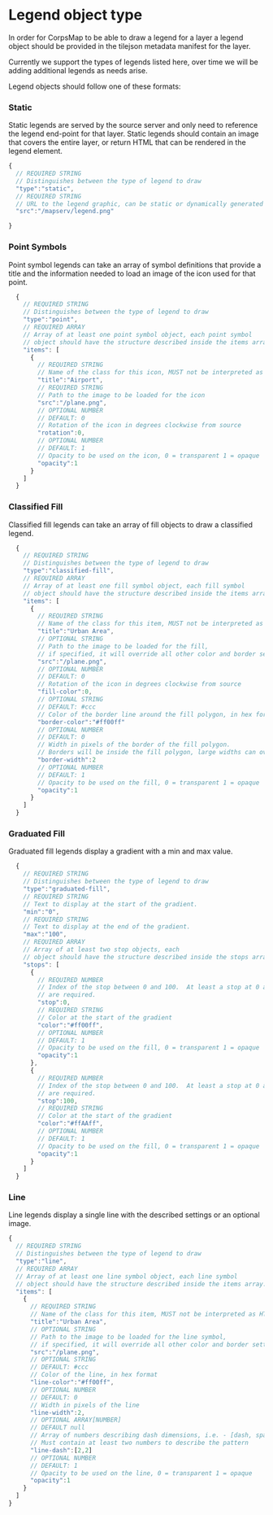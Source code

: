 # Legend object type
In order for CorpsMap to be able to draw a legend for a layer a legend object should be provided in the tilejson metadata manifest for the layer.

Currently we support the types of legends listed here, over time we will be adding additional legends as needs arise.

Legend objects should follow one of these formats:

### Static

Static legends are served by the source server and only need to reference the legend end-point for that layer.  Static legends should contain an image that covers the entire layer, or return HTML that can be rendered in the legend element.

```javascript
{
  // REQUIRED STRING
  // Distinguishes between the type of legend to draw
  "type":"static",
  // REQUIRED STRING
  // URL to the legend graphic, can be static or dynamically generated on the server
  "src":"/mapserv/legend.png"

}
```

### Point Symbols

Point symbol legends can take an array of symbol definitions that provide a title and the information needed to load an image of the icon used for that point.

```javascript
  {
    // REQUIRED STRING
    // Distinguishes between the type of legend to draw
    "type":"point",
    // REQUIRED ARRAY
    // Array of at least one point symbol object, each point symbol
    // object should have the structure described inside the items array.
    "items": [
      {
        // REQUIRED STRING
        // Name of the class for this icon, MUST not be interpreted as HTML
        "title":"Airport",
        // REQUIRED STRING
        // Path to the image to be loaded for the icon
        "src":"/plane.png",
        // OPTIONAL NUMBER
        // DEFAULT: 0
        // Rotation of the icon in degrees clockwise from source
        "rotation":0,
        // OPTIONAL NUMBER
        // DEFAULT: 1
        // Opacity to be used on the icon, 0 = transparent 1 = opaque
        "opacity":1
      }
    ]
  }
```

### Classified Fill

Classified fill legends can take an array of fill objects to draw a classified legend.

```javascript
  {
    // REQUIRED STRING
    // Distinguishes between the type of legend to draw
    "type":"classified-fill",
    // REQUIRED ARRAY
    // Array of at least one fill symbol object, each fill symbol
    // object should have the structure described inside the items array.
    "items": [
      {
        // REQUIRED STRING
        // Name of the class for this item, MUST not be interpreted as HTML
        "title":"Urban Area",
        // OPTIONAL STRING
        // Path to the image to be loaded for the fill,
        // if specified, it will override all other color and border settings
        "src":"/plane.png",
        // OPTIONAL NUMBER
        // DEFAULT: 0
        // Rotation of the icon in degrees clockwise from source
        "fill-color":0,
        // OPTIONAL STRING
        // DEFAULT: #ccc
        // Color of the border line around the fill polygon, in hex format
        "border-color":"#ff00ff"
        // OPTIONAL NUMBER
        // DEFAULT: 0
        // Width in pixels of the border of the fill polygon.  
        // Borders will be inside the fill polygon, large widths can overpower the polygon itself.
        "border-width":2
        // OPTIONAL NUMBER
        // DEFAULT: 1
        // Opacity to be used on the fill, 0 = transparent 1 = opaque
        "opacity":1
      }
    ]
  }
```

### Graduated Fill

Graduated fill legends display a gradient with a min and max value.

```javascript
  {
    // REQUIRED STRING
    // Distinguishes between the type of legend to draw
    "type":"graduated-fill",
    // REQUIRED STRING
    // Text to display at the start of the gradient.
    "min":"0",
    // REQUIRED STRING
    // Text to display at the end of the gradient.
    "max":"100",
    // REQUIRED ARRAY
    // Array of at least two stop objects, each
    // object should have the structure described inside the stops array.
    "stops": [
      {
        // REQUIRED NUMBER
        // Index of the stop between 0 and 100.  At least a stop at 0 and one at 100
        // are required.
        "stop":0,
        // REQUIRED STRING
        // Color at the start of the gradient
        "color":"#ff00ff",
        // OPTIONAL NUMBER
        // DEFAULT: 1
        // Opacity to be used on the fill, 0 = transparent 1 = opaque
        "opacity":1
      },
      {
        // REQUIRED NUMBER
        // Index of the stop between 0 and 100.  At least a stop at 0 and one at 100
        // are required.
        "stop":100,
        // REQUIRED STRING
        // Color at the start of the gradient
        "color":"#ffAAff",
        // OPTIONAL NUMBER
        // DEFAULT: 1
        // Opacity to be used on the fill, 0 = transparent 1 = opaque
        "opacity":1
      }
    ]
  }
```

### Line

Line legends display a single line with the described settings or an optional image.

```javascript
{
  // REQUIRED STRING
  // Distinguishes between the type of legend to draw
  "type":"line",
  // REQUIRED ARRAY
  // Array of at least one line symbol object, each line symbol
  // object should have the structure described inside the items array.
  "items": [
    {
      // REQUIRED STRING
      // Name of the class for this item, MUST not be interpreted as HTML
      "title":"Urban Area",
      // OPTIONAL STRING
      // Path to the image to be loaded for the line symbol,
      // if specified, it will override all other color and border settings
      "src":"/plane.png",
      // OPTIONAL STRING
      // DEFAULT: #ccc
      // Color of the line, in hex format
      "line-color":"#ff00ff",
      // OPTIONAL NUMBER
      // DEFAULT: 0
      // Width in pixels of the line
      "line-width":2,
      // OPTIONAL ARRAY[NUMBER]
      // DEFAULT null
      // Array of numbers describing dash dimensions, i.e. - [dash, space, dash, space]
      // Must contain at least two numbers to describe the pattern
      "line-dash":[2,2]
      // OPTIONAL NUMBER
      // DEFAULT: 1
      // Opacity to be used on the line, 0 = transparent 1 = opaque
      "opacity":1
    }
  ]
}
```
